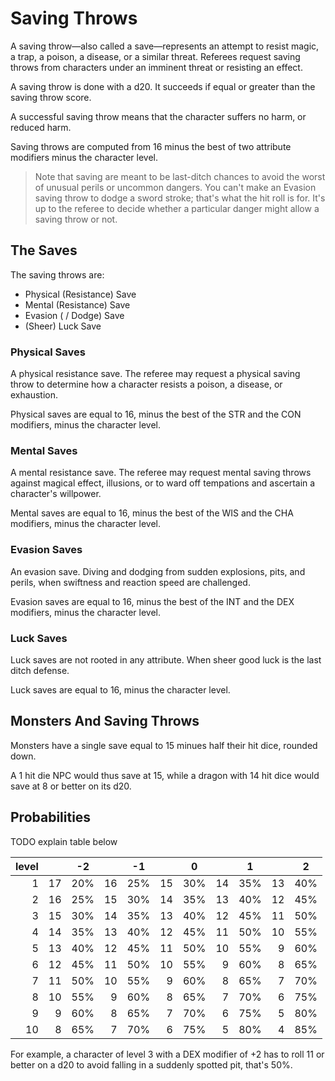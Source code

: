 
# Saving Throws

A saving throw—also called a save—represents an attempt to resist magic, a trap, a poison, a disease, or a similar threat. Referees request saving throws from characters under an imminent threat or resisting an effect.

A saving throw is done with a d20. It succeeds if equal or greater than the saving throw score.

A successful saving throw means that the character suffers no harm, or reduced harm.

Saving throws are computed from 16 minus the best of two attribute modifiers minus the character level.

> Note that saving are meant to be last-ditch chances to avoid the worst of
> unusual perils or uncommon dangers. You can't make an Evasion saving throw to
> dodge a sword stroke; that's what the hit roll is for. It's up to the referee
> to decide whether a particular danger might allow a saving throw or not.

## The Saves

The saving throws are:

* Physical (Resistance) Save
* Mental (Resistance) Save
* Evasion ( / Dodge) Save
* (Sheer) Luck Save

### Physical Saves

A physical resistance save. The referee may request a physical saving throw to determine how a character resists a poison, a disease, or exhaustion.

Physical saves are equal to 16, minus the best of the STR and the CON modifiers, minus the character level.

### Mental Saves

A mental resistance save. The referee may request mental saving throws against magical effect, illusions, or to ward off tempations and ascertain a character's willpower.

Mental saves are equal to 16, minus the best of the WIS and the CHA modifiers, minus the character level.

### Evasion Saves

An evasion save. Diving and dodging from sudden explosions, pits, and perils, when swiftness and reaction speed are challenged.

Evasion saves are equal to 16, minus the best of the INT and the DEX modifiers, minus the character level.

### Luck Saves

Luck saves are not rooted in any attribute. When sheer good luck is the last ditch defense.

Luck saves are equal to 16, minus the character level.

<!-- PAGE BREAK saving_throws -->

## Monsters And Saving Throws

Monsters have a single save equal to 15 minues half their hit dice, rounded down.

A 1 hit die NPC would thus save at 15, while a dragon with 14 hit dice would save at 8 or better on its d20.

## Probabilities

TODO explain table below

| level |    | -2  |    | -1  |    |  0  |    |  1  |    |  2  |
|------:|---:|:---:|---:|:---:|---:|:---:|---:|:---:|---:|:---:|
|     1 | 17 | 20% | 16 | 25% | 15 | 30% | 14 | 35% | 13 | 40% |
|     2 | 16 | 25% | 15 | 30% | 14 | 35% | 13 | 40% | 12 | 45% |
|     3 | 15 | 30% | 14 | 35% | 13 | 40% | 12 | 45% | 11 | 50% |
|     4 | 14 | 35% | 13 | 40% | 12 | 45% | 11 | 50% | 10 | 55% |
|     5 | 13 | 40% | 12 | 45% | 11 | 50% | 10 | 55% |  9 | 60% |
|     6 | 12 | 45% | 11 | 50% | 10 | 55% |  9 | 60% |  8 | 65% |
|     7 | 11 | 50% | 10 | 55% |  9 | 60% |  8 | 65% |  7 | 70% |
|     8 | 10 | 55% |  9 | 60% |  8 | 65% |  7 | 70% |  6 | 75% |
|     9 |  9 | 60% |  8 | 65% |  7 | 70% |  6 | 75% |  5 | 80% |
|    10 |  8 | 65% |  7 | 70% |  6 | 75% |  5 | 80% |  4 | 85% |

For example, a character of level 3 with a DEX modifier of +2 has to roll 11 or better on a d20 to avoid falling in a suddenly spotted pit, that's 50%.


